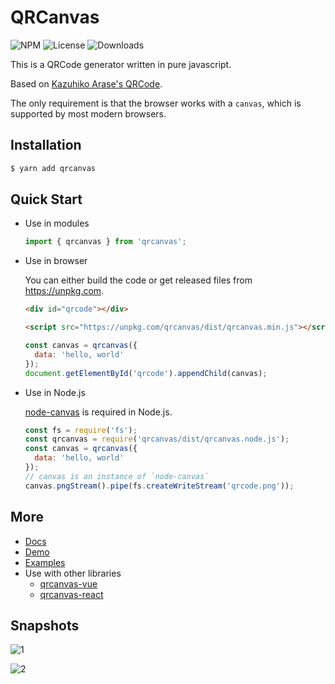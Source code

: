 QRCanvas
===

![NPM](https://img.shields.io/npm/v/qrcanvas.svg)
![License](https://img.shields.io/npm/l/qrcanvas.svg)
![Downloads](https://img.shields.io/npm/dt/qrcanvas.svg)

This is a QRCode generator written in pure javascript.

Based on [Kazuhiko Arase's QRCode](http://www.d-project.com/).

The only requirement is that the browser works with a `canvas`,
which is supported by most modern browsers.

Installation
---

``` sh
$ yarn add qrcanvas
```

Quick Start
---

* Use in modules

  ``` js
  import { qrcanvas } from 'qrcanvas';
  ```

* Use in browser

  You can either build the code or get released files from <https://unpkg.com>.

  ``` html
  <div id="qrcode"></div>

  <script src="https://unpkg.com/qrcanvas/dist/qrcanvas.min.js"></script>
  ```

  ``` js
  const canvas = qrcanvas({
    data: 'hello, world'
  });
  document.getElementById('qrcode').appendChild(canvas);
  ```

* Use in Node.js

  [node-canvas](https://github.com/Automattic/node-canvas) is required in Node.js.

  ``` js
  const fs = require('fs');
  const qrcanvas = require('qrcanvas/dist/qrcanvas.node.js');
  const canvas = qrcanvas({
    data: 'hello, world'
  });
  // canvas is an instance of `node-canvas`
  canvas.pngStream().pipe(fs.createWriteStream('qrcode.png'));
  ```

More
---
- [Docs](https://github.com/gera2ld/qrcanvas/wiki)
- [Demo](https://gera2ld.github.io/qrcanvas/)
- [Examples](https://gera2ld.github.io/qrcanvas/examples/)
- Use with other libraries
  - [qrcanvas-vue](https://github.com/gera2ld/qrcanvas-vue)
  - [qrcanvas-react](https://github.com/gera2ld/qrcanvas-react)

Snapshots
---

![1](https://user-images.githubusercontent.com/3139113/39859468-8acec31a-546c-11e8-83b6-10e889423e88.png)

![2](https://user-images.githubusercontent.com/3139113/39859482-9b6c0d68-546c-11e8-83cd-d03a148c3e70.png)
